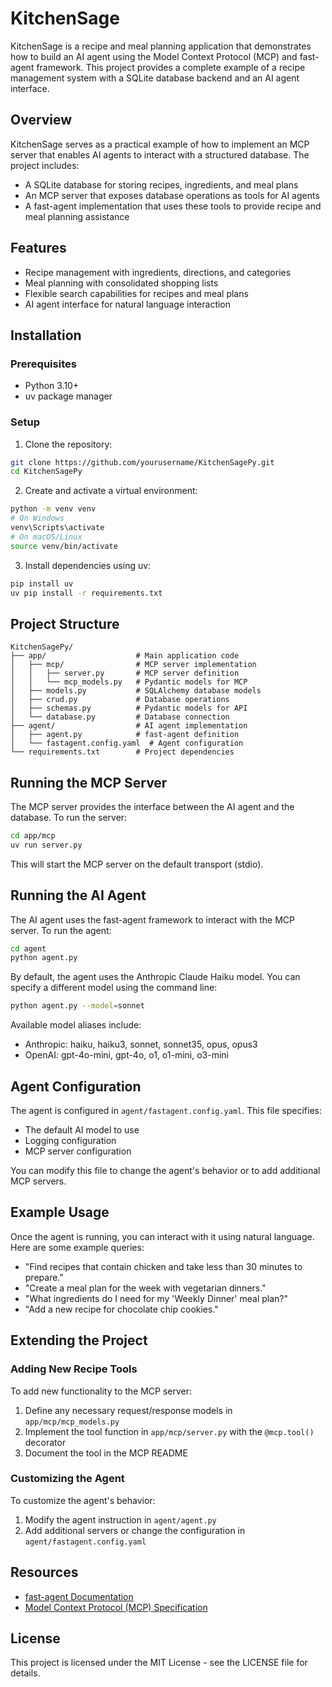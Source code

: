 # KitchenSage

KitchenSage is a recipe and meal planning application that demonstrates how to build an AI agent using the Model Context Protocol (MCP) and fast-agent framework. This project provides a complete example of a recipe management system with a SQLite database backend and an AI agent interface.

## Overview

KitchenSage serves as a practical example of how to implement an MCP server that enables AI agents to interact with a structured database. The project includes:

- A SQLite database for storing recipes, ingredients, and meal plans
- An MCP server that exposes database operations as tools for AI agents
- A fast-agent implementation that uses these tools to provide recipe and meal planning assistance

## Features

- Recipe management with ingredients, directions, and categories
- Meal planning with consolidated shopping lists
- Flexible search capabilities for recipes and meal plans
- AI agent interface for natural language interaction

## Installation

### Prerequisites

- Python 3.10+
- uv package manager

### Setup

1. Clone the repository:

```bash
git clone https://github.com/yourusername/KitchenSagePy.git
cd KitchenSagePy
```

2. Create and activate a virtual environment:

```bash
python -m venv venv
# On Windows
venv\Scripts\activate
# On macOS/Linux
source venv/bin/activate
```

3. Install dependencies using uv:

```bash
pip install uv
uv pip install -r requirements.txt
```

## Project Structure

```
KitchenSagePy/
├── app/                    # Main application code
│   ├── mcp/                # MCP server implementation
│   │   ├── server.py       # MCP server definition
│   │   └── mcp_models.py   # Pydantic models for MCP
│   ├── models.py           # SQLAlchemy database models
│   ├── crud.py             # Database operations
│   ├── schemas.py          # Pydantic models for API
│   └── database.py         # Database connection
├── agent/                  # AI agent implementation
│   ├── agent.py            # fast-agent definition
│   └── fastagent.config.yaml  # Agent configuration
└── requirements.txt        # Project dependencies
```

## Running the MCP Server

The MCP server provides the interface between the AI agent and the database. To run the server:

```bash
cd app/mcp
uv run server.py
```

This will start the MCP server on the default transport (stdio).

## Running the AI Agent

The AI agent uses the fast-agent framework to interact with the MCP server. To run the agent:

```bash
cd agent
python agent.py
```

By default, the agent uses the Anthropic Claude Haiku model. You can specify a different model using the command line:

```bash
python agent.py --model=sonnet
```

Available model aliases include:
- Anthropic: haiku, haiku3, sonnet, sonnet35, opus, opus3
- OpenAI: gpt-4o-mini, gpt-4o, o1, o1-mini, o3-mini

## Agent Configuration

The agent is configured in `agent/fastagent.config.yaml`. This file specifies:

- The default AI model to use
- Logging configuration
- MCP server configuration

You can modify this file to change the agent's behavior or to add additional MCP servers.

## Example Usage

Once the agent is running, you can interact with it using natural language. Here are some example queries:

- "Find recipes that contain chicken and take less than 30 minutes to prepare."
- "Create a meal plan for the week with vegetarian dinners."
- "What ingredients do I need for my 'Weekly Dinner' meal plan?"
- "Add a new recipe for chocolate chip cookies."

## Extending the Project

### Adding New Recipe Tools

To add new functionality to the MCP server:

1. Define any necessary request/response models in `app/mcp/mcp_models.py`
2. Implement the tool function in `app/mcp/server.py` with the `@mcp.tool()` decorator
3. Document the tool in the MCP README

### Customizing the Agent

To customize the agent's behavior:

1. Modify the agent instruction in `agent/agent.py`
2. Add additional servers or change the configuration in `agent/fastagent.config.yaml`

## Resources

- [fast-agent Documentation](https://github.com/evalstate/fast-agent)
- [Model Context Protocol (MCP) Specification](https://github.com/mcp-lang/mcp)

## License

This project is licensed under the MIT License - see the LICENSE file for details.